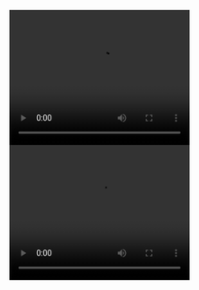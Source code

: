 <video src="record.mov" width="320" height="240" controls preload></video>
<video src="app/record.mov" width="320" height="240" controls preload></video>
